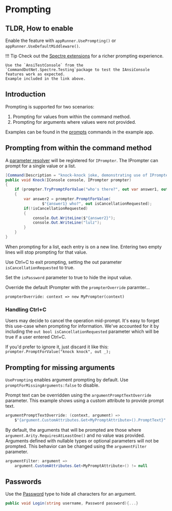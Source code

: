 # Prompting

## TLDR, How to enable
Enable the feature with `appRunner.UsePrompting()` or `appRunner.UseDefaultMiddleware()`.

!!! Tip
    Check out the [Spectre extensions](../OtherFeatures/spectre.md) for a richer prompting experience.
    
    Use the `AnsiTestConsole` from the `CommandDotNet.Spectre.Testing`package to test the IAnsiConsole features work as expected.
    Example included in the link above.

## Introduction

Prompting is supported for two scenarios:

1. Prompting for values from within the command method.
2. Prompting for arguments where values were not provided.

Examples can be found in the [prompts](https://github.com/bilal-fazlani/commanddotnet/blob/master/CommandDotNet.Example/Commands/Prompts.cs) commands in the example app.

## Prompting from within the command method

A [parameter resolver](../Extensibility/parameter-resolvers.md) will be registered for `IPrompter`.
The IPrompter can prompt for a single value or a list.

```c#
[Command(Description = "knock-knock joke, demonstrating use of IPrompter")]
public void Knock(IConsole console, IPrompter prompter)
{
    if (prompter.TryPromptForValue("who's there?", out var answer1, out _))
    {
        var answer2 = prompter.PromptForValue(
                $"{answer1} who?", out isCancellationRequested);
        if(!isCancellationRequested)
        {
            console.Out.WriteLine($"{answer2}");
            console.Out.WriteLine("lulz");
        }
    }
}
```

When prompting for a list, each entry is on a new line. Entering two empty lines will stop prompting for that value.

Use Ctrl+C to exit prompting, setting the out parameter `isCancellationRequested` to true.

Set the `isPassword` parameter to true to hide the input value.

Override the default IPrompter with the `prompterOverride` paramter...

`prompterOverride: context => new MyPrompter(context)`

### Handling Ctrl+C

Users may decide to cancel the operation mid-prompt. It's easy to forget this use-case when prompting for information. We've accounted for it by including the `out bool isCancellationRequested` parameter which will be true if a user entered Ctrl+C.

If you'd prefer to ignore it, just discard it like this: `prompter.PromptForValue("knock knock", out _);`

## Prompting for missing arguments

`UsePrompting` enables argument prompting by default.  Use `promptForMissingArguments:false` to disable.

Prompt text can be overridden using the `argumentPromptTextOverride` parameter. This example shows using a custom attribute to provide prompt text.

``` cs
argumentPromptTextOverride: (context, argument) => 
    $"{argument.CustomAttributes.Get<MyPromptAttribute>().PromptText}"
```

By default, the arguments that will be prompted are those where `argument.Arity.RequiresAtLeastOne()` and no value was provided.
Arguments defined with nullable types or optional parameters will not be prompted.
This behavior can be changed using the `argumentFilter` parameter.

``` cs
argumentFilter: argument => 
    argument.CustomAttributes.Get<MyPromptAttribute>() != null
```

## Passwords

Use the [Password](../Arguments/passwords.md) type to hide all characters for an argument.

```cs
public void Login(string username, Password password){...}
```
